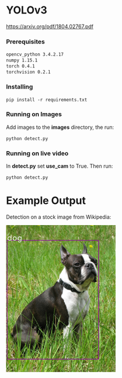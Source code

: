 # YOLOv3

https://arxiv.org/pdf/1804.02767.pdf

### Prerequisites

```
opencv_python 3.4.2.17
numpy 1.15.1
torch 0.4.1
torchvision 0.2.1
```

### Installing

```
pip install -r requirements.txt
```

### Running on Images

Add images to the **images** directory, the run:

```
python detect.py
```

### Running on live video

In **detect.py** set **use_cam** to True. Then run:

```
python detect.py
```

# Example Output

Detection on a stock image from Wikipedia:

<img src="https://github.com/benjaminrwilson/yolov3/blob/master/results/Boston_Terrier_male.jpg" width="300">  
